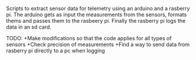 Scripts to extract sensor data for telemetry using an arduino and a rasberry pi.
The arduino gets as input the measurements from the sensors, formats thems and passes them to the rasbeery pi.
Finally the rasberry pi logs the data in an sd card.

TODO:
+Make modifications so that the code applies for all types of sensors
+Check precision of measurements
+Find a way to send data from rasberry pi directly to a pc when logging 

